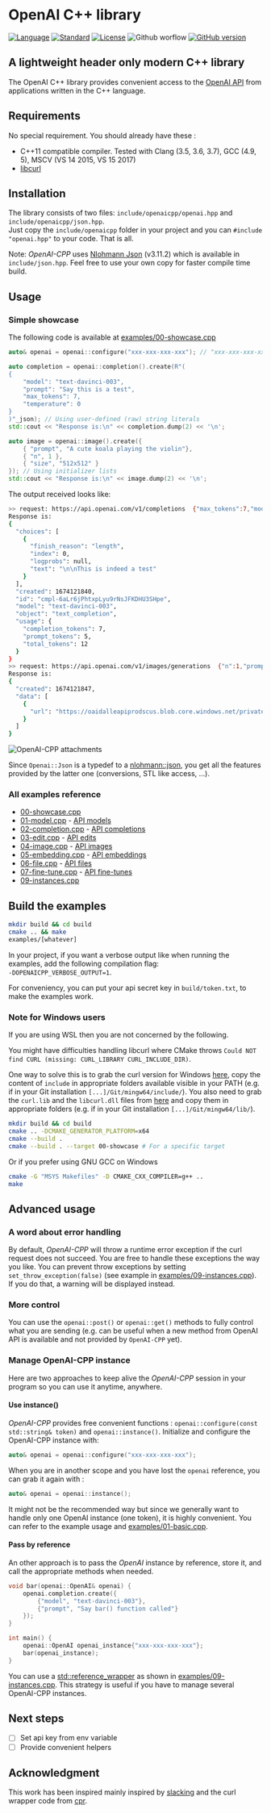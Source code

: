 # OpenAI C++ library 

[![Language](https://img.shields.io/badge/language-C++-blue.svg)](https://isocpp.org/)  [![Standard](https://img.shields.io/badge/c%2B%2B-11-blue.svg)](https://en.wikipedia.org/wiki/C%2B%2B#Standardization) [![License](https://img.shields.io/github/license/mashape/apistatus.svg)](https://opensource.org/licenses/MIT) ![Github worflow](https://github.com/olrea/openai-cpp/actions/workflows/cmake.yml/badge.svg)
 [![GitHub version](https://badge.fury.io/gh/olrea%2Fopenaicpp.svg)](https://github.com/olrea/openai-cpp/releases) 

## A lightweight header only modern C++ library

The OpenAI C++ library provides convenient access to the [OpenAI API](https://beta.openai.com/docs/introduction) from applications written in the C++ language. 

## Requirements

No special requirement. You should already have these :

+ C++11 compatible compiler. Tested with Clang (3.5, 3.6, 3.7), GCC (4.9, 5), MSCV (VS 14 2015, VS 15 2017)
+ [libcurl](https://curl.se/libcurl/)


## Installation

The library consists of two files: `include/openaicpp/openai.hpp` and `include/openaicpp/json.hpp`.  
Just copy the `include/openaicpp` folder in your project and you can `#include "openai.hpp"` to your code. That is all.  

Note: *OpenAI-CPP* uses [Nlohmann Json](https://github.com/nlohmann/json) (v3.11.2) which is available in `include/json.hpp`. Feel free to use your own copy for faster compile time build. 

## Usage

### Simple showcase

The following code is available at [examples/00-showcase.cpp](examples/00-showcase.cpp)

```c++
auto& openai = openai::configure("xxx-xxx-xxx-xxx"); // "xxx-xxx-xxx-xxx" is your secret OpenAI API key

auto completion = openai::completion().create(R"(
{
    "model": "text-davinci-003",
    "prompt": "Say this is a test",
    "max_tokens": 7,
    "temperature": 0
}
)"_json); // Using user-defined (raw) string literals
std::cout << "Response is:\n" << completion.dump(2) << '\n'; 

auto image = openai::image().create({
    { "prompt", "A cute koala playing the violin"},
    { "n", 1 },
    { "size", "512x512" }
}); // Using initializer lists
std::cout << "Response is:\n" << image.dump(2) << '\n'; 
```

The output received looks like:

```bash
>> request: https://api.openai.com/v1/completions  {"max_tokens":7,"model":"text-davinci-003","prompt":"Say this is a test","temperature":0}
Response is:
{
  "choices": [
    {
      "finish_reason": "length",
      "index": 0,
      "logprobs": null,
      "text": "\n\nThis is indeed a test"
    }
  ],
  "created": 1674121840,
  "id": "cmpl-6aLr6jPhtxpLyu9rNsJFKDHU3SHpe",
  "model": "text-davinci-003",
  "object": "text_completion",
  "usage": {
    "completion_tokens": 7,
    "prompt_tokens": 5,
    "total_tokens": 12
  }
}
>> request: https://api.openai.com/v1/images/generations  {"n":1,"prompt":"A cute koala playing the violin","size":"1024x1024"}
Response is:
{
  "created": 1674121847,
  "data": [
    {
      "url": "https://oaidalleapiprodscus.blob.core.windows.net/private/org-WaIMDdGHNwJiXAmjegDHE6AM/user-bCrYDjR21ly46316ZbdgqvKf/img-fEnvTHYVuXPTeK3XaCvyeURJ.png?st=2023-01-19T08%3A52%3A08Z&se=2023-01-19T10%3A52%3A08Z&sp=r&sv=2021-08-06&sr=b&rscd=inline&rsct=image/png&skoid=6aaadede-4fb3-4698-a8f6-684d7786b067&sktid=a48cca56-e6da-484e-a814-9c849652bcb3&skt=2023-01-19T07%3A05%3A13Z&ske=2023-01-20T07%3A05%3A13Z&sks=b&skv=2021-08-06&sig=Dtdh5taessfocAw/LI0ngnF127E1dXVWlS3HTE1FoEw%3D"
    }
  ]
}
```

![OpenAI-CPP attachments](doc/koala_violin.png?raw=true "OpenAI-CPP attachments")

Since `Openai::Json` is a typedef to a [nlohmann::json](https://github.com/nlohmann/json), you get all the features provided by the latter one (conversions, STL like access, ...). 


### All examples reference

- [00-showcase.cpp](examples/00-showcase.cpp)
- [01-model.cpp](examples/01-model.cpp) - [API models](https://beta.openai.com/docs/api-reference/models)
- [02-completion.cpp](examples/02-completion.cpp) - [API completions](https://beta.openai.com/docs/api-reference/completions)
- [03-edit.cpp](examples/03-edit.cpp) - [API edits](https://beta.openai.com/docs/api-reference/edits)
- [04-image.cpp](examples/04-image.cpp) - [API images](https://beta.openai.com/docs/api-reference/images)
- [05-embedding.cpp](examples/05-embedding.cpp) - [API embeddings](https://beta.openai.com/docs/api-reference/embeddings)
- [06-file.cpp](examples/06-file.cpp) - [API files](https://beta.openai.com/docs/api-reference/files)
- [07-fine-tune.cpp](examples/07-fine-tune.cpp) - [API fine-tunes](https://beta.openai.com/docs/api-reference/fine-tunes)
- [09-instances.cpp](examples/09-instances.cpp)


## Build the examples

```bash
mkdir build && cd build
cmake .. && make
examples/[whatever]
```

In your project, if you want a verbose output like when running the examples, add the following compilation flag:  
`-DOPENAICPP_VERBOSE_OUTPUT=1`.

For conveniency, you can put your api secret key in `build/token.txt`, to make the examples work. 

### Note for Windows users

If you are using WSL then you are not concerned by the following. 

You might have difficulties handling libcurl where CMake throws `Could NOT find CURL (missing: CURL_LIBRARY CURL_INCLUDE_DIR)`.

One way to solve this is to grab the curl version for Windows [here](https://curl.se/windows/), copy the content of `include`
in appropriate folders available visible in your PATH (e.g. if in your Git installation `[...]/Git/mingw64/include/`).
You also need to grab the `curl.lib` and the `libcurl.dll` files from [here](https://dl.dropboxusercontent.com/s/jxwohqax4e2avyt/libcurl-7.48.0-WinSSL-zlib-x86-x64.zip?dl=0) and copy them in appropriate folders (e.g. if in your Git installation `[...]/Git/mingw64/lib/`).

```bash
mkdir build && cd build
cmake .. -DCMAKE_GENERATOR_PLATFORM=x64
cmake --build .
cmake --build . --target 00-showcase # For a specific target
```

Or if you prefer using GNU GCC on Windows

```bash
cmake -G "MSYS Makefiles" -D CMAKE_CXX_COMPILER=g++ ..
make
```

## Advanced usage

### A word about error handling

By default, *OpenAI-CPP* will throw a runtime error exception if the curl request does not succeed. You are free to handle these exceptions the way you like.
You can prevent throw exceptions by setting `set_throw_exception(false)` (see example in [examples/09-instances.cpp](examples/09-instances.cpp)). If you do that, a warning will be displayed instead. 

### More control

You can use the `openai::post()` or `openai::get()` methods to fully control what you are sending (e.g. can be useful when a new method from OpenAI API is available and not provided by `OpenAI-CPP` yet).


### Manage OpenAI-CPP instance

Here are two approaches to keep alive the *OpenAI-CPP* session in your program so you can use it anytime, anywhere.

#### Use instance()

*OpenAI-CPP* provides free convenient functions : `openai::configure(const std::string& token)` and `openai::instance()`.
Initialize and configure the OpenAI-CPP instance with:

```c++
auto& openai = openai::configure("xxx-xxx-xxx-xxx");
```

When you are in another scope and you have lost the `openai` reference, you can grab it again with :  

```c++
auto& openai = openai::instance();
```

It might not be the recommended way but since we generally want to handle only one OpenAI instance (one token), it is highly convenient. You can refer to the example usage and  [examples/01-basic.cpp](examples/01-basic.cpp).

#### Pass by reference

An other approach is to pass the *OpenAI* instance by reference, store it, and call the appropriate methods when needed.

```c++
void bar(openai::OpenAI& openai) {
    openai.completion.create({
        {"model", "text-davinci-003"},
        {"prompt", "Say bar() function called"}
    });
}

int main() {
    openai::OpenAI openai_instance{"xxx-xxx-xxx-xxx"};
    bar(openai_instance);
}
```

You can use a [std::reference_wrapper](http://en.cppreference.com/w/cpp/utility/functional/reference_wrapper) as shown in [examples/09-instances.cpp](examples/09-instances.cpp). This strategy is useful if you have to manage several OpenAI-CPP instances.


## Next steps

- [ ] Set api key from env variable
- [ ] Provide convenient helpers

## Acknowledgment

This work has been inspired mainly inspired by [slacking](https://github.com/olrea/slacking) and the curl wrapper code from [cpr](https://github.com/libcpr/cpr).

